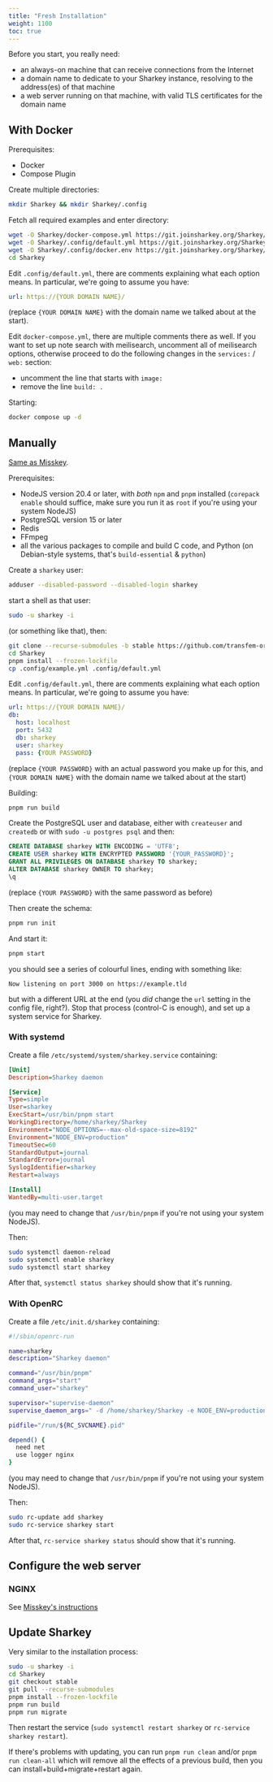 ```yaml
---
title: "Fresh Installation"
weight: 1100
toc: true
---
```


Before you start, you really need:

* an always-on machine that can receive connections from the Internet
* a domain name to dedicate to your Sharkey instance, resolving to the
  address(es) of that machine
* a web server running on that machine, with valid TLS certificates
  for the domain name

## With Docker

Prerequisites:

* Docker
* Compose Plugin

Create multiple directories:

```bash
mkdir Sharkey && mkdir Sharkey/.config
```

Fetch all required examples and enter directory:

```bash
wget -O Sharkey/docker-compose.yml https://git.joinsharkey.org/Sharkey/Sharkey/raw/branch/stable/docker-compose.yml.example
wget -O Sharkey/.config/default.yml https://git.joinsharkey.org/Sharkey/Sharkey/raw/branch/stable/.config/docker_example.yml
wget -O Sharkey/.config/docker.env https://git.joinsharkey.org/Sharkey/Sharkey/raw/branch/stable/.config/docker_example.env
cd Sharkey
```

Edit `.config/default.yml`, there are comments explaining what each
option means. In particular, we're going to assume you have:

```yaml
url: https://{YOUR DOMAIN NAME}/
```

(replace `{YOUR DOMAIN NAME}` with the domain name we talked about
at the start).

Edit `docker-compose.yml`, there are multiple comments there as
well. If you want to set up note search with meilisearch, uncomment
all of meilisearch options, otherwise proceed to do the following
changes in the `services:` / `web:` section:

* uncomment the line that starts with `image:`
* remove the line `build: .`

Starting:

```bash
docker compose up -d
```

## Manually

[Same as
Misskey](https://misskey-hub.net/en/docs/install/manual.html).

Prerequisites:

* NodeJS version 20.4 or later, with *both* `npm` and `pnpm`
  installed (`corepack enable` should suffice, make sure you run it
  as `root` if you're using your system NodeJS)
* PostgreSQL version 15 or later
* Redis
* FFmpeg
* all the various packages to compile and build C code, and Python (on
  Debian-style systems, that's `build-essential` & `python`)

Create a `sharkey` user:

```bash
adduser --disabled-password --disabled-login sharkey
```

start a shell as that user:

```bash
sudo -u sharkey -i
```

(or something like that), then:

```bash
git clone --recurse-submodules -b stable https://github.com/transfem-org/Sharkey.git
cd Sharkey
pnpm install --frozen-lockfile
cp .config/example.yml .config/default.yml
```

Edit `.config/default.yml`, there are comments explaining what each
option means. In particular, we're going to assume you have:

```yaml
url: https://{YOUR DOMAIN NAME}/
db:
  host: localhost
  port: 5432
  db: sharkey
  user: sharkey
  pass: {YOUR PASSWORD}
```

(replace `{YOUR PASSWORD}` with an actual password you make up for
this, and `{YOUR DOMAIN NAME}` with the domain name we talked about
at the start)

Building:

```bash
pnpm run build
```

Create the PostgreSQL user and database, either with `createuser`
and `createdb` or with `sudo -u postgres psql` and then:

```sql
CREATE DATABASE sharkey WITH ENCODING = 'UTF8';
CREATE USER sharkey WITH ENCRYPTED PASSWORD '{YOUR_PASSWORD}';
GRANT ALL PRIVILEGES ON DATABASE sharkey TO sharkey;
ALTER DATABASE sharkey OWNER TO sharkey;
\q
```

(replace `{YOUR PASSWORD}` with the same password as before)

Then create the schema:

```bash
pnpm run init
```

And start it:

```bash
pnpm start
```

you should see a series of colourful lines, ending with something
like:

```text
Now listening on port 3000 on https://example.tld
```

but with a different URL at the end (you *did* change the `url`
setting in the config file, right?). Stop that process (control-C is
enough), and set up a system service for Sharkey.

### With systemd

Create a file `/etc/systemd/system/sharkey.service` containing:

```ini
[Unit]
Description=Sharkey daemon

[Service]
Type=simple
User=sharkey
ExecStart=/usr/bin/pnpm start
WorkingDirectory=/home/sharkey/Sharkey
Environment="NODE_OPTIONS=--max-old-space-size=8192"
Environment="NODE_ENV=production"
TimeoutSec=60
StandardOutput=journal
StandardError=journal
SyslogIdentifier=sharkey
Restart=always

[Install]
WantedBy=multi-user.target
```

(you may need to change that `/usr/bin/pnpm` if you're not using
your system NodeJS).

Then:

```bash
sudo systemctl daemon-reload
sudo systemctl enable sharkey
sudo systemctl start sharkey
```

After that, `systemctl status sharkey` should show that it's
running.

### With OpenRC

Create a file `/etc/init.d/sharkey` containing:

```bash
#!/sbin/openrc-run

name=sharkey
description="Sharkey daemon"

command="/usr/bin/pnpm"
command_args="start"
command_user="sharkey"

supervisor="supervise-daemon"
supervise_daemon_args=" -d /home/sharkey/Sharkey -e NODE_ENV=production -e \"NODE_OPTIONS=--max-old-space-size=8192\""

pidfile="/run/${RC_SVCNAME}.pid"

depend() {
  need net
  use logger nginx
}
```

(you may need to change that `/usr/bin/pnpm` if you're not using
your system NodeJS).

Then:

```bash
sudo rc-update add sharkey
sudo rc-service sharkey start
```

After that, `rc-service sharkey status` should show that it's
running.

## Configure the web server

### NGINX

See [Misskey's
instructions](https://misskey-hub.net/en/docs/admin/nginx.html)

## Update Sharkey

Very similar to the installation process:

```bash
sudo -u sharkey -i
cd Sharkey
git checkout stable
git pull --recurse-submodules
pnpm install --frozen-lockfile
pnpm run build
pnpm run migrate
```

Then restart the service (`sudo systemctl restart sharkey` or
`rc-service sharkey restart`).

If there's problems with updating, you can run `pnpm run clean`
and/or `pnpm run clean-all` which will remove all the effects of a
previous build, then you can install+build+migrate+restart again.
